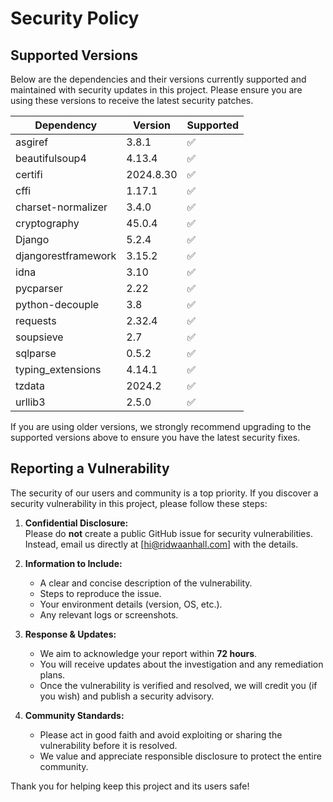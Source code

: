 # Security Policy

## Supported Versions

Below are the dependencies and their versions currently supported and maintained with security updates in this project. Please ensure you are using these versions to receive the latest security patches.

| Dependency             | Version       | Supported  |
|------------------------|--------------|------------|
| asgiref                | 3.8.1        | ✅         |
| beautifulsoup4         | 4.13.4       | ✅         |
| certifi                | 2024.8.30    | ✅         |
| cffi                   | 1.17.1       | ✅         |
| charset-normalizer     | 3.4.0        | ✅         |
| cryptography           | 45.0.4       | ✅         |
| Django                 | 5.2.4        | ✅         |
| djangorestframework    | 3.15.2       | ✅         |
| idna                   | 3.10         | ✅         |
| pycparser              | 2.22         | ✅         |
| python-decouple        | 3.8          | ✅         |
| requests               | 2.32.4       | ✅         |
| soupsieve              | 2.7          | ✅         |
| sqlparse               | 0.5.2        | ✅         |
| typing_extensions      | 4.14.1       | ✅         |
| tzdata                 | 2024.2       | ✅         |
| urllib3                | 2.5.0        | ✅         |

If you are using older versions, we strongly recommend upgrading to the supported versions above to ensure you have the latest security fixes.

## Reporting a Vulnerability

The security of our users and community is a top priority. If you discover a security vulnerability in this project, please follow these steps:

1. **Confidential Disclosure:**  
   Please do **not** create a public GitHub issue for security vulnerabilities. Instead, email us directly at [hi@ridwaanhall.com] with the details.

2. **Information to Include:**  
   - A clear and concise description of the vulnerability.
   - Steps to reproduce the issue.
   - Your environment details (version, OS, etc.).
   - Any relevant logs or screenshots.

3. **Response & Updates:**  
   - We aim to acknowledge your report within **72 hours**.
   - You will receive updates about the investigation and any remediation plans.
   - Once the vulnerability is verified and resolved, we will credit you (if you wish) and publish a security advisory.

4. **Community Standards:**  
   - Please act in good faith and avoid exploiting or sharing the vulnerability before it is resolved.
   - We value and appreciate responsible disclosure to protect the entire community.

Thank you for helping keep this project and its users safe!

